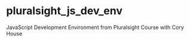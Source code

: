 # pluralsight_js_dev_env
JavaScript Development Environment from Pluralsight Course with Cory  House
